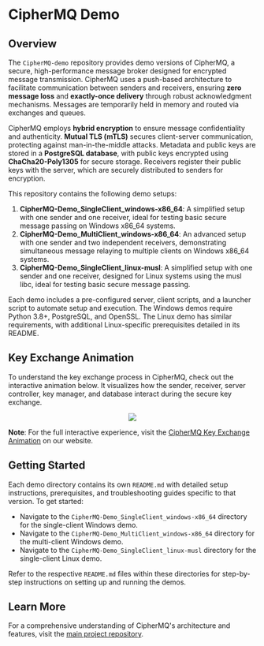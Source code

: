 # CipherMQ Demo

## Overview

The `CipherMQ-demo` repository provides demo versions of CipherMQ, a secure, high-performance message broker designed for encrypted message transmission. CipherMQ uses a push-based architecture to facilitate communication between senders and receivers, ensuring **zero message loss** and **exactly-once delivery** through robust acknowledgment mechanisms. Messages are temporarily held in memory and routed via exchanges and queues.

CipherMQ employs **hybrid encryption** to ensure message confidentiality and authenticity. **Mutual TLS (mTLS)** secures client-server communication, protecting against man-in-the-middle attacks. Metadata and public keys are stored in a **PostgreSQL database**, with public keys encrypted using **ChaCha20-Poly1305** for secure storage. Receivers register their public keys with the server, which are securely distributed to senders for encryption.

This repository contains the following demo setups:

1. **CipherMQ-Demo_SingleClient_windows-x86_64**: A simplified setup with one sender and one receiver, ideal for testing basic secure message passing on Windows x86_64 systems.
2. **CipherMQ-Demo_MultiClient_windows-x86_64**: An advanced setup with one sender and two independent receivers, demonstrating simultaneous message relaying to multiple clients on Windows x86_64 systems.
3. **CipherMQ-Demo_SingleClient_linux-musl**: A simplified setup with one sender and one receiver, designed for Linux systems using the musl libc, ideal for testing basic secure message passing.

Each demo includes a pre-configured server, client scripts, and a launcher script to automate setup and execution. The Windows demos require Python 3.8+, PostgreSQL, and OpenSSL. The Linux demo has similar requirements, with additional Linux-specific prerequisites detailed in its README.

## Key Exchange Animation

To understand the key exchange process in CipherMQ, check out the interactive animation below. It visualizes how the sender, receiver, server controller, key manager, and database interact during the secure key exchange.

<p align="center">
<img src="./.assets/full-key-exchange.gif">
</p>

**Note**: For the full interactive experience, visit the [CipherMQ Key Exchange Animation](https://ciphermq.com/docs/index.php/ciphermq-full-key-exchange-process/) on our website.

## Getting Started

Each demo directory contains its own `README.md` with detailed setup instructions, prerequisites, and troubleshooting guides specific to that version. To get started:

- Navigate to the `CipherMQ-Demo_SingleClient_windows-x86_64` directory for the single-client Windows demo.
- Navigate to the `CipherMQ-Demo_MultiClient_windows-x86_64` directory for the multi-client Windows demo.
- Navigate to the `CipherMQ-Demo_SingleClient_linux-musl` directory for the single-client Linux demo.

Refer to the respective `README.md` files within these directories for step-by-step instructions on setting up and running the demos.

## Learn More

For a comprehensive understanding of CipherMQ's architecture and features, visit the [main project repository](https://github.com/CipherSecurityLab/CipherMQ).